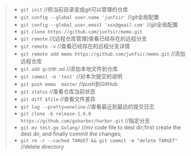 > * `git init` //把当前目录变成git可以管理的仓库
> * `git config --global user.name 'junfsir'` //git全局配置
> * `git config --global user.email 'xxx@gmail.com'` //git全局配置
> * `git clone https://github.com/junfsir/memo.git`
> * `git remote` //[远程仓库管理]查看已经存在的远程分支
> * `git remote -v` //查看已经存在的远程分支详情
> * `git remote add memo https://github.com/junfsir/memo.git` //添加远程仓库
> * `git add gc分析.md` //添加本地文件到仓库
> * `git commit -m 'test'` //对本次提交的说明
> * `git push memo  master` //push到GitHub
> * `git status` //查看仓库当前状态
> * `git diff $file` //查看文件差异
> * `git log --pretty=oneline` //查看最近到最远的提交日志
> * `git clone -b release-1.6.0 https://github.com/goharbor/harbor.git` //指定分支
> * `git mv test.go Golang/` //mv code file to dest dir;first create the dest dir, and finally commit the changes;
> * `git rm -r --cached TARGET && git commit -m "delete TARGET"` //delete directory
